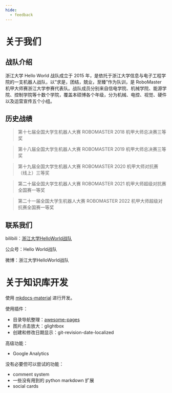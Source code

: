 ```yaml
---
hide:
  - feedback
---
```


# 关于我们

## 战队介绍

浙江大学 Hello World 战队成立于 2015 年，是依托于浙江大学信息与电子工程学院的一支机器人战队，以“求是，团结，兢业，至臻”作为队训，是 RoboMaster 机甲大师赛浙江大学参赛代表队。战队成员分别来自信电学院、机械学院、能源学院、控制学院等十数个学院，覆盖本硕博各个年级，分为机械、电控、视觉、硬件以及运营宣传五个小组。


## 历史战绩

> 第十七届全国大学生机器人大赛 ROBOMASTER 2018 机甲大师总决赛三等奖

> 第十八届全国大学生机器人大赛 ROBOMASTER 2019 机甲大师总决赛三等奖

> 第十九届全国大学生机器人大赛 ROBOMASTER 2020 机甲大师对抗赛（线上）三等奖

> 第二十届全国大学生机器人大赛 ROBOMASTER 2021 机甲大师超级对抗赛全国赛一等奖

> 第二十一届全国大学生机器人大赛 ROBOMASTER 2022 机甲大师超级对抗赛全国赛一等奖


## 联系我们

bilibili：[浙江大学HelloWorld战队](https://space.bilibili.com/1882602720)

公众号：Hello World战队

微博：浙江大学HelloWorld战队

# 关于知识库开发

使用 [mkdocs-material](https://squidfunk.github.io/mkdocs-material/) 进行开发。

使用插件：

* 目录导航整理：[awesome-pages](https://github.com/lukasgeiter/mkdocs-awesome-pages-plugin)
* 图片点击放大：glightbox
* 创建和修改日期显示：git-revision-date-localized

高级功能：

* Google Analytics

没有必要但可以尝试的功能：

* comment system
* 一些没有用到的 python markdown 扩展
* social cards
